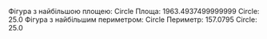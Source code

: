 Фігура з найбільшою площею: Circle
Площа: 1963.4937499999999
Circle: 25.0
Фігура з найбільшим периметром: Circle
Периметр: 157.0795
Circle: 25.0
